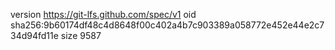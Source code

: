 version https://git-lfs.github.com/spec/v1
oid sha256:9b60174df48c4d8648f00c402a4b7c903389a058772e452e44e2c734d94fd11e
size 9587

